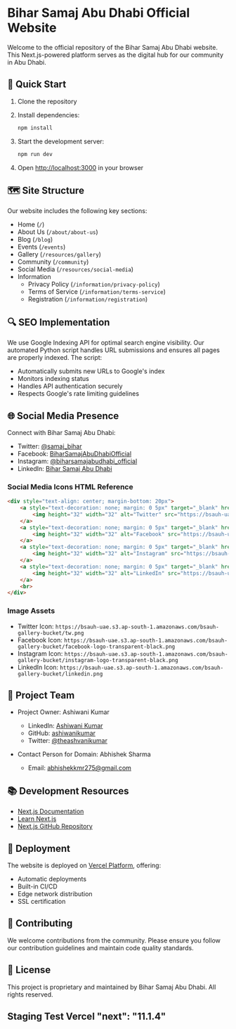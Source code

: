 # Bihar Samaj Abu Dhabi Official Website

Welcome to the official repository of the Bihar Samaj Abu Dhabi website. This Next.js-powered platform serves as the digital hub for our community in Abu Dhabi.

## 🚀 Quick Start

1. Clone the repository
2. Install dependencies:

   ```bash
   npm install
   ```

3. Start the development server:

   ```bash
   npm run dev
   ```

4. Open [http://localhost:3000](http://localhost:3000) in your browser

## 🗺️ Site Structure

Our website includes the following key sections:

- Home (`/`)
- About Us (`/about/about-us`)
- Blog (`/blog`)
- Events (`/events`)
- Gallery (`/resources/gallery`)
- Community (`/community`)
- Social Media (`/resources/social-media`)
- Information
  - Privacy Policy (`/information/privacy-policy`)
  - Terms of Service (`/information/terms-service`)
  - Registration (`/information/registration`)

## 🔍 SEO Implementation

We use Google Indexing API for optimal search engine visibility. Our automated Python script handles URL submissions and ensures all pages are properly indexed. The script:

- Automatically submits new URLs to Google's index
- Monitors indexing status
- Handles API authentication securely
- Respects Google's rate limiting guidelines

## 🌐 Social Media Presence

Connect with Bihar Samaj Abu Dhabi:

- Twitter: [@samaj_bihar](https://twitter.com/samaj_bihar)
- Facebook: [BiharSamajAbuDhabiOfficial](https://www.facebook.com/BiharSamajAbuDhabiOfficial)
- Instagram: [@biharsamajabudhabi_official](https://www.instagram.com/biharsamajabudhabi_official/)
- LinkedIn: [Bihar Samaj Abu Dhabi](https://www.linkedin.com/showcase/biharsamajabudhabiofficial/)

### Social Media Icons HTML Reference

```html
<div style="text-align: center; margin-bottom: 20px">
    <a style="text-decoration: none; margin: 0 5px" target="_blank" href="https://twitter.com/samaj_bihar">
        <img height="32" width="32" alt="Twitter" src="https://bsauh-uae.s3.ap-south-1.amazonaws.com/bsauh-gallery-bucket/tw.png">
    </a>
    <a style="text-decoration: none; margin: 0 5px" target="_blank" href="https://www.facebook.com/BiharSamajAbuDhabiOfficial">
        <img height="32" width="32" alt="Facebook" src="https://bsauh-uae.s3.ap-south-1.amazonaws.com/bsauh-gallery-bucket/facebook-logo-transparent-black.png">
    </a>
    <a style="text-decoration: none; margin: 0 5px" target="_blank" href="https://www.instagram.com/biharsamajabudhabi_official/">
        <img height="32" width="32" alt="Instagram" src="https://bsauh-uae.s3.ap-south-1.amazonaws.com/bsauh-gallery-bucket/instagram-logo-transparent-black.png">
    </a>
    <a style="text-decoration: none; margin: 0 5px" target="_blank" href="https://www.linkedin.com/showcase/biharsamajabudhabiofficial/">
        <img height="32" width="32" alt="LinkedIn" src="https://bsauh-uae.s3.ap-south-1.amazonaws.com/bsauh-gallery-bucket/linkedin.png">
    </a>
    <br>
</div>
```

### Image Assets

- Twitter Icon: `https://bsauh-uae.s3.ap-south-1.amazonaws.com/bsauh-gallery-bucket/tw.png`
- Facebook Icon: `https://bsauh-uae.s3.ap-south-1.amazonaws.com/bsauh-gallery-bucket/facebook-logo-transparent-black.png`
- Instagram Icon: `https://bsauh-uae.s3.ap-south-1.amazonaws.com/bsauh-gallery-bucket/instagram-logo-transparent-black.png`
- LinkedIn Icon: `https://bsauh-uae.s3.ap-south-1.amazonaws.com/bsauh-gallery-bucket/linkedin.png`

## 👥 Project Team

- Project Owner: Ashiwani Kumar
  - LinkedIn: [Ashiwani Kumar](https://www.linkedin.com/in/ashiwanikumar/)
  - GitHub: [ashiwanikumar](https://github.com/ashiwanikumar)
  - Twitter: [@theashvanikumar](https://twitter.com/theashvanikumar)
  
- Contact Person for Domain: Abhishek Sharma
  - Email: <abhishekkmr275@gmail.com>

## 📚 Development Resources

- [Next.js Documentation](https://nextjs.org/docs)
- [Learn Next.js](https://nextjs.org/learn)
- [Next.js GitHub Repository](https://github.com/vercel/next.js/)

## 🚀 Deployment

The website is deployed on [Vercel Platform](https://vercel.com/), offering:

- Automatic deployments
- Built-in CI/CD
- Edge network distribution
- SSL certification

## 🤝 Contributing

We welcome contributions from the community. Please ensure you follow our contribution guidelines and maintain code quality standards.

## 📄 License

This project is proprietary and maintained by Bihar Samaj Abu Dhabi. All rights reserved.

## Staging Test Vercel  "next": "11.1.4" 
